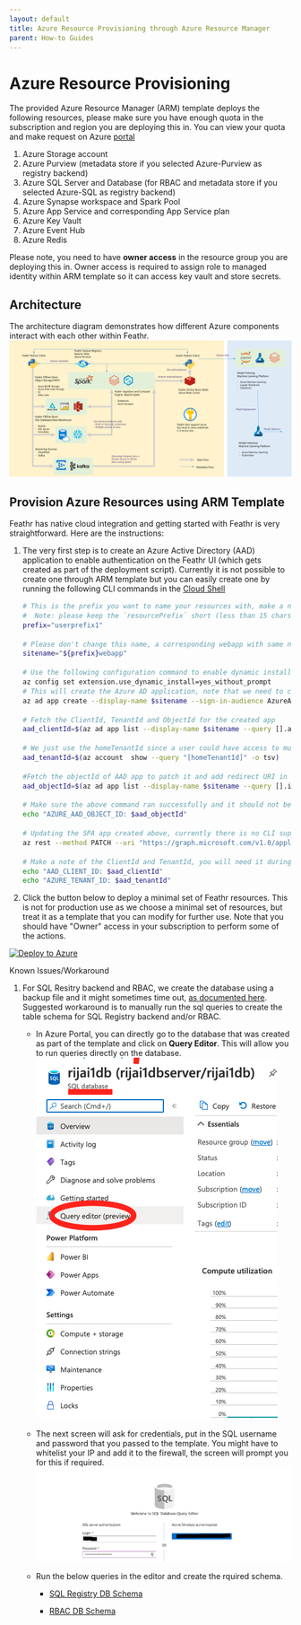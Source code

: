 ```yaml
---
layout: default
title: Azure Resource Provisioning through Azure Resource Manager
parent: How-to Guides
---
```



# Azure Resource Provisioning

The provided Azure Resource Manager (ARM) template deploys the following resources, please make sure you have enough quota in the subscription and region you are deploying this in. You can view your quota and make request on Azure [portal](https://ms.portal.azure.com/#view/Microsoft_Azure_Capacity/QuotaMenuBlade/~/overview)
1. Azure Storage account 
2. Azure Purview (metadata store if you selected Azure-Purview as registry backend)
3. Azure SQL Server and Database (for RBAC and metadata store if you selected Azure-SQL as registry backend)
4. Azure Synapse workspace and Spark Pool
5. Azure App Service and corresponding App Service plan
6. Azure Key Vault
7. Azure Event Hub
8. Azure Redis

Please note, you need to have __owner access__ in the resource group you are deploying this in. Owner access is required to assign role to managed identity within ARM template so it can access key vault and store secrets.

## Architecture
The architecture diagram demonstrates how different Azure components interact with each other within Feathr.
![architecture](../images/architecture.png)

## Provision Azure Resources using ARM Template

Feathr has native cloud integration and getting started with Feathr is very straightforward. Here are the instructions:

1. The very first step is to create an Azure Active Directory (AAD) application to enable authentication on the Feathr UI (which gets created as part of the deployment script). Currently it is not possible to create one through ARM template but you can easily create one by running the following CLI commands in the [Cloud Shell](https://shell.azure.com/bash)

    ```bash
    # This is the prefix you want to name your resources with, make a note of it, you will need it during deployment.
    #  Note: please keep the `resourcePrefix` short (less than 15 chars), since some of the Azure resources need the full name to be less than 24 characters. Only lowercase alphanumeric characters are allowed for resource prefix.
    prefix="userprefix1" 

    # Please don't change this name, a corresponding webapp with same name gets created in subsequent steps.
    sitename="${prefix}webapp" 

    # Use the following configuration command to enable dynamic install of az extensions without a prompt
    az config set extension.use_dynamic_install=yes_without_prompt 
    # This will create the Azure AD application, note that we need to create an AAD app of platform type Single Page Application(SPA). By default passing the redirect-uris with create command creates an app of type web. Setting Sign in audience to AzureADMyOrg limits the application access to just your tenant.
    az ad app create --display-name $sitename --sign-in-audience AzureADMyOrg --web-home-page-url "https://$sitename.azurewebsites.net" --enable-id-token-issuance true

    # Fetch the ClientId, TenantId and ObjectId for the created app
    aad_clientId=$(az ad app list --display-name $sitename --query [].appId -o tsv)

    # We just use the homeTenantId since a user could have access to multiple tenants
    aad_tenantId=$(az account  show --query "[homeTenantId]" -o tsv)

    #Fetch the objectId of AAD app to patch it and add redirect URI in next step.
    aad_objectId=$(az ad app list --display-name $sitename --query [].id -o tsv)

    # Make sure the above command ran successfully and it should not be empty.
    echo "AZURE_AAD_OBJECT_ID: $aad_objectId"

    # Updating the SPA app created above, currently there is no CLI support to add redirectUris to a SPA, so we have to patch manually via az rest
    az rest --method PATCH --uri "https://graph.microsoft.com/v1.0/applications/$aad_objectId" --headers "Content-Type=application/json" --body "{spa:{redirectUris:['https://$sitename.azurewebsites.net']}}"

    # Make a note of the ClientId and TenantId, you will need it during deployment.
    echo "AAD_CLIENT_ID: $aad_clientId"
    echo "AZURE_TENANT_ID: $aad_tenantId"
    ``` 

2. Click the button below to deploy a minimal set of Feathr resources. This is not for production use as we choose a minimal set of resources, but treat it as a template that you can modify for further use. Note that you should have "Owner" access in your subscription to perform some of the actions.

[![Deploy to Azure](https://aka.ms/deploytoazurebutton)](https://portal.azure.com/#create/Microsoft.Template/uri/https%3A%2F%2Fraw.githubusercontent.com%2Flinkedin%2Ffeathr%2Fmain%2Fdocs%2Fhow-to-guides%2Fazure_resource_provision.json)

Known Issues/Workaround
1. For SQL Resitry backend and RBAC, we create the database using a backup file and it might sometimes time out, [as documented here](https://docs.microsoft.com/en-us/azure/azure-sql/database/database-import-export-hang?view=azuresql).  Suggested workaround is to manually run the sql queries to create the table schema for SQL Registry backend and/or RBAC.

    - In Azure Portal, you can directly go to the database that was created as part of the template and click on __Query Editor__. 
    This will allow you to run queries directly on the database. 
    ![sql-query-editor](../images/sql-query-editor.png)

    - The next screen will ask for credentials, put in the SQL username and password that you passed to the template. You might have to whitelist your IP and add it to the firewall, the screen will prompt you for this if required.    
    ![sql-query-editor-auth](../images/sql-query-editor-auth.png)

    - Run the below queries in the editor and create the rquired schema.
        
        - [SQL Registry DB Schema](https://github.com/linkedin/feathr/blob/main/registry/sql-registry/scripts/schema.sql)

        - [RBAC DB Schema](https://github.com/linkedin/feathr/blob/main/registry/access_control/scripts/schema.sql)


